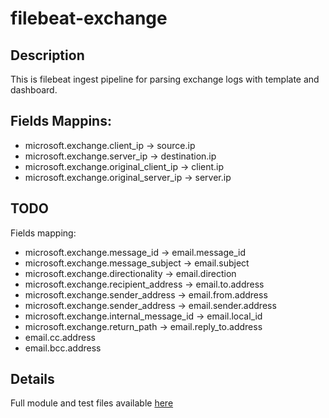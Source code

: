 # filebeat-exchange

## Description

This is filebeat ingest pipeline for parsing exchange logs with template and dashboard.

## Fields Mappins:

* microsoft.exchange.client_ip -> source.ip
* microsoft.exchange.server_ip -> destination.ip
* microsoft.exchange.original_client_ip -> client.ip
* microsoft.exchange.original_server_ip -> server.ip

## TODO

Fields mapping:
* microsoft.exchange.message_id -> email.message_id
* microsoft.exchange.message_subject -> email.subject
* microsoft.exchange.directionality -> email.direction
* microsoft.exchange.recipient_address -> email.to.address
* microsoft.exchange.sender_address -> email.from.address
* microsoft.exchange.sender_address -> email.sender.address
* microsoft.exchange.internal_message_id -> email.local_id
* microsoft.exchange.return_path -> email.reply_to.address
* email.cc.address
* email.bcc.address

## Details

Full module and test files available [here](https://github.com/leweafan/beats/tree/ms_exchange/filebeat/module/microsoft)
